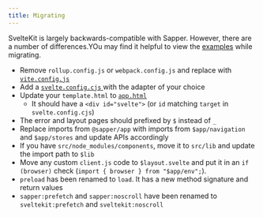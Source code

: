 ```yaml
---
title: Migrating
---
```


SvelteKit is largely backwards-compatible with Sapper. However, there are a number of differences.YOu may find it helpful to view the [examples](https://github.com/sveltejs/kit/tree/master/examples) while migrating.

- Remove `rollup.config.js` or `webpack.config.js` and replace with [`vite.config.js`](https://github.com/sveltejs/kit/blob/master/packages/create-svelte/template/vite.config.js)
- Add a [`svelte.config.cjs` ](https://github.com/sveltejs/kit/blob/master/packages/create-svelte/template/svelte.config.cjs) with the adapter of your choice
- Update your `template.html` to [`app.html`](https://github.com/sveltejs/kit/blob/master/packages/create-svelte/template/src/app.html)
  - It should have a `<div id="svelte">` (or `id` matching `target` in `svelte.config.cjs`)
- The error and layout pages should prefixed by `$` instead of `_`
- Replace imports from `@sapper/app` with imports from `$app/navigation` and `$app/stores` and update APIs accordingly
- If you have `src/node_modules/components`, move it to `src/lib` and update the import path to `$lib`
- Move any custom `client.js` code to `$layout.svelte` and put it in an `if (browser)` check (`import { browser } from "$app/env";`).
- `preload` has been renamed to `load`. It has a new method signature and return values
- `sapper:prefetch` and `sapper:noscroll` have been renamed to `sveltekit:prefetch` and `sveltekit:noscroll`
